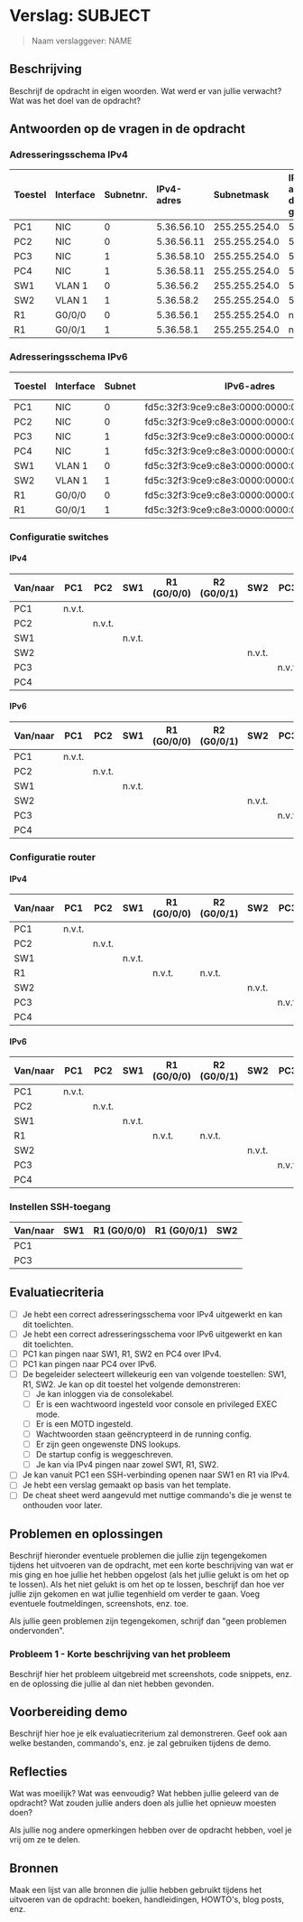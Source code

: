 # Verslag: SUBJECT

> Naam verslaggever: NAME

## Beschrijving

Beschrijf de opdracht in eigen woorden. Wat werd er van jullie verwacht? Wat was het doel van de opdracht?

## Antwoorden op de vragen in de opdracht

### Adresseringsschema IPv4

| Toestel | Interface | Subnetnr. | IPv4-adres  | Subnetmask    | IPv4-adres default gateway | Netwerk-adrres | Broadcast-adres | Max aantal hosts |
| :------ | :-------- | :-------- | :---------- | :------------ | :------------------------- | :------------- | :-------------- | :--------------- |
| PC1     | NIC       | 0         | 5.36.56.10  | 255.255.254.0 | 5.36.56.1                  | 5.36.56.0      | 5.36.57.255     | 510              |  
| PC2     | NIC       | 0         | 5.36.56.11  | 255.255.254.0 | 5.36.56.1                  | 5.36.56.0      | 5.36.57.255     | 510              |
| PC3     | NIC       | 1         | 5.36.58.10  | 255.255.254.0 | 5.36.58.1                  | 5.36.58.0      | 5.36.59.255     | 510              |
| PC4     | NIC       | 1         | 5.36.58.11  | 255.255.254.0 | 5.36.58.1                  | 5.36.58.0      | 5.36.59.255     | 510              |
| SW1     | VLAN 1    | 0         | 5.36.56.2   | 255.255.254.0 | 5.36.56.1                  | 5.36.56.0      | 5.36.57.255     | 508              |
| SW2     | VLAN 1    | 1         | 5.36.58.2   | 255.255.254.0 | 5.36.58.1                  | 5.36.58.0      | 5.36.59.255     | 508              |
| R1      | G0/0/0    | 0         | 5.36.56.1   | 255.255.254.0 | n.v.t.                     | 5.36.56.0      | 5.36.57.255     | 508              |
| R1      | G0/0/1    | 1         | 5.36.58.1   | 255.255.254.0 | n.v.t.                     | 5.36.58.0      | 5.36.59.255     | 508              |

### Adresseringsschema IPv6

| Toestel | Interface | Subnet | IPv6-adres                                 | IPv6-prefixlengte | IPv6-adres default gateway              |
| ------- | --------- | ------ | ------------------------------------------ | ----------------- | --------------------------------------- |
| PC1     | NIC       | 0      | fd5c:32f3:9ce9:c8e3:0000:0000:0000:0001/64 | /64               | fd5c:32f3:9ce9:c8e3:0000:0000:0000:0101 |
| PC2     | NIC       | 0      | fd5c:32f3:9ce9:c8e3:0000:0000:0000:0002/64 | /64               | fd5c:32f3:9ce9:c8e3:0000:0000:0000:0101 |
| PC3     | NIC       | 1      | fd5c:32f3:9ce9:c8e3:0000:0000:0000:0003/64 | /64               | fd5c:32f3:9ce9:c8e3:0000:0000:0000:0102 |
| PC4     | NIC       | 1      | fd5c:32f3:9ce9:c8e3:0000:0000:0000:0004/64 | /64               | fd5c:32f3:9ce9:c8e3:0000:0000:0000:0102 |
| SW1     | VLAN 1    | 0      | fd5c:32f3:9ce9:c8e3:0000:0000:0000:0010/64 | /64               | fd5c:32f3:9ce9:c8e3:0000:0000:0000:0101 |
| SW2     | VLAN 1    | 1      | fd5c:32f3:9ce9:c8e3:0000:0000:0000:0011/64 | /64               | fd5c:32f3:9ce9:c8e3:0000:0000:0000:0102 |
| R1      | G0/0/0    | 0      | fd5c:32f3:9ce9:c8e3:0000:0000:0000:0101/64 | /64               | N.V.T.                                  |
| R1      | G0/0/1    | 1      | fd5c:32f3:9ce9:c8e3:0000:0000:0000:0102/64 | /64               | N.V.T.                                  |

### Configuratie switches

#### IPv4

| Van/naar | PC1    | PC2    | SW1    | R1 (G0/0/0) | R2 (G0/0/1) | SW2    | PC3    | PC4    |
| -------- | ------ | ------ | ------ | ----------- | ----------- | ------ | ------ | ------ |
| PC1      | n.v.t. |        |        |             |             |        |        |        |
| PC2      |        | n.v.t. |        |             |             |        |        |        |
| SW1      |        |        | n.v.t. |             |             |        |        |        |
| SW2      |        |        |        |             |             | n.v.t. |        |        |
| PC3      |        |        |        |             |             |        | n.v.t. |        |
| PC4      |        |        |        |             |             |        |        | n.v.t. |

#### IPv6

| Van/naar | PC1    | PC2    | SW1    | R1 (G0/0/0) | R2 (G0/0/1) | SW2    | PC3    | PC4    |
| -------- | ------ | ------ | ------ | ----------- | ----------- | ------ | ------ | ------ |
| PC1      | n.v.t. |        |        |             |             |        |        |        |
| PC2      |        | n.v.t. |        |             |             |        |        |        |
| SW1      |        |        | n.v.t. |             |             |        |        |        |
| SW2      |        |        |        |             |             | n.v.t. |        |        |
| PC3      |        |        |        |             |             |        | n.v.t. |        |
| PC4      |        |        |        |             |             |        |        | n.v.t. |

### Configuratie router

#### IPv4

| Van/naar | PC1    | PC2    | SW1    | R1 (G0/0/0) | R2 (G0/0/1) | SW2    | PC3    | PC4    |
| -------- | ------ | ------ | ------ | ----------- | ----------- | ------ | ------ | ------ |
| PC1      | n.v.t. |        |        |             |             |        |        |        |
| PC2      |        | n.v.t. |        |             |             |        |        |        |
| SW1      |        |        | n.v.t. |             |             |        |        |        |
| R1       |        |        |        | n.v.t.      | n.v.t.      |        |        |        |
| SW2      |        |        |        |             |             | n.v.t. |        |        |
| PC3      |        |        |        |             |             |        | n.v.t. |        |
| PC4      |        |        |        |             |             |        |        | n.v.t. |

#### IPv6

| Van/naar | PC1    | PC2    | SW1    | R1 (G0/0/0) | R2 (G0/0/1) | SW2    | PC3    | PC4    |
| -------- | ------ | ------ | ------ | ----------- | ----------- | ------ | ------ | ------ |
| PC1      | n.v.t. |        |        |             |             |        |        |        |
| PC2      |        | n.v.t. |        |             |             |        |        |        |
| SW1      |        |        | n.v.t. |             |             |        |        |        |
| R1       |        |        |        | n.v.t.      | n.v.t.      |        |        |        |
| SW2      |        |        |        |             |             | n.v.t. |        |        |
| PC3      |        |        |        |             |             |        | n.v.t. |        |
| PC4      |        |        |        |             |             |        |        | n.v.t. |

### Instellen SSH-toegang

| Van/naar | SW1 | R1 (G0/0/0) | R1 (G0/0/1) | SW2 |
| -------- | --- | ----------- | ----------- | --- |
| PC1      |     |             |             |     |
| PC3      |     |             |             |     |

## Evaluatiecriteria

- [ ] Je hebt een correct adresseringsschema voor IPv4 uitgewerkt en kan dit toelichten.
- [ ] Je hebt een correct adresseringsschema voor IPv6 uitgewerkt en kan dit toelichten.
- [ ] PC1 kan pingen naar SW1, R1, SW2 en PC4 over IPv4.
- [ ] PC1 kan pingen naar PC4 over IPv6.
- [ ] De begeleider selecteert willekeurig een van volgende toestellen: SW1, R1, SW2. Je kan op dit toestel het volgende demonstreren:
  - [ ] Je kan inloggen via de consolekabel.
  - [ ] Er is een wachtwoord ingesteld voor console en privileged EXEC mode.
  - [ ] Er is een MOTD ingesteld.
  - [ ] Wachtwoorden staan geëncrypteerd in de running config.
  - [ ] Er zijn geen ongewenste DNS lookups.
  - [ ] De startup config is weggeschreven.
  - [ ] Je kan via IPv4 pingen naar zowel SW1, R1, SW2.
- [ ] Je kan vanuit PC1 een SSH-verbinding openen naar SW1 en R1 via IPv4.
- [ ] Je hebt een verslag gemaakt op basis van het template.
- [ ] De cheat sheet werd aangevuld met nuttige commando's die je wenst te onthouden voor later.

## Problemen en oplossingen

Beschrijf hieronder eventuele problemen die jullie zijn tegengekomen tijdens het uitvoeren van de opdracht, met een korte beschrijving van wat er mis ging en hoe jullie het hebben opgelost (als het jullie gelukt is om het op te lossen). Als het niet gelukt is om het op te lossen, beschrijf dan hoe ver jullie zijn gekomen en wat jullie tegenhield om verder te gaan. Voeg eventuele foutmeldingen, screenshots, enz. toe.

Als jullie geen problemen zijn tegengekomen, schrijf dan "geen problemen ondervonden".

### Probleem 1 - Korte beschrijving van het probleem

Beschrijf hier het probleem uitgebreid met screenshots, code snippets, enz. en de oplossing die jullie al dan niet hebben gevonden.

## Voorbereiding demo

Beschrijf hier hoe je elk evaluatiecriterium zal demonstreren. Geef ook aan welke bestanden, commando's, enz. je zal gebruiken tijdens de demo.

## Reflecties

Wat was moeilijk? Wat was eenvoudig? Wat hebben jullie geleerd van de opdracht? Wat zouden jullie anders doen als jullie het opnieuw moesten doen?

Als jullie nog andere opmerkingen hebben over de opdracht hebben, voel je vrij om ze te delen.

## Bronnen

Maak een lijst van alle bronnen die jullie hebben gebruikt tijdens het uitvoeren van de opdracht: boeken, handleidingen, HOWTO's, blog posts, enz.
